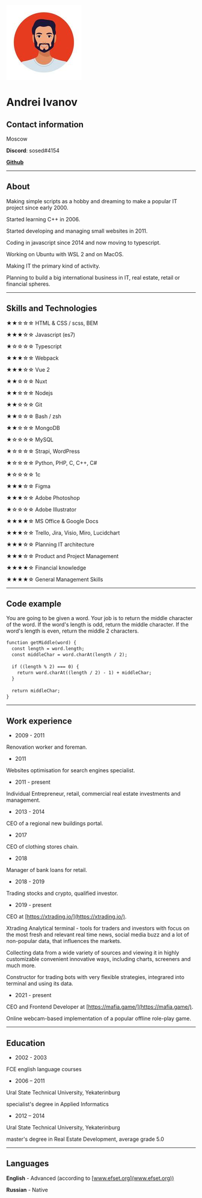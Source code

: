 ![Avatar](./avatar.jpg)

# **Andrei Ivanov**

## Contact information

Moscow

**Discord**: sosed#4154

**[Github](https://github.com/mindr17)**

---

## About

Making simple scripts as a hobby and dreaming to make a popular IT project since early 2000.

Started learning C++ in 2006.

Started developing and managing small websites in 2011.

Coding in javascript since 2014 and now moving to typescript.

Working on Ubuntu with WSL 2 and on MacOS.

Making IT the primary kind of activity.

Planning to build a big international business in IT, real estate, retail or financial spheres.

---

## Skills and Technologies

★★☆☆☆ HTML & CSS / scss, BEM

★★★☆☆ Javascript (es7)

★☆☆☆☆ Typescript

★★★☆☆ Webpack

★★★☆☆ Vue 2

★★☆☆☆ Nuxt

★★☆☆☆ Nodejs

★★☆☆☆ Git

★★☆☆☆ Bash / zsh

★★☆☆☆ MongoDB

★☆☆☆☆ MySQL

★☆☆☆☆ Strapi, WordPress

★☆☆☆☆ Python, PHP, C, C++, C#

★☆☆☆☆ 1c

★★★☆☆ Figma

★★★☆☆ Adobe Photoshop

★☆☆☆☆ Adobe Illustrator

★★★★☆ MS Office & Google Docs

★★★☆☆ Trello, Jira, Visio, Miro, Lucidchart

★★★☆☆ Planning IT architecture

★★★☆☆ Product and Project Management

★★★★☆ Financial knowledge

★★★★☆ General Management Skills

---

## Code example

You are going to be given a word. Your job is to return the middle character of the word. If the word's length is odd, return the middle character. If the word's length is even, return the middle 2 characters.

```
function getMiddle(word) {
  const length = word.length;
  const middleChar = word.charAt(length / 2);

  if ((length % 2) === 0) {
    return word.charAt((length / 2) - 1) + middleChar;
  }

  return middleChar;
}
```

---

## Work experience

- 2009 - 2011

Renovation worker and foreman.

- 2011

Websites optimisation for search engines specialist.

- 2011 - present

Individual Entrepreneur, retail, commercial real estate investments and management.

- 2013 - 2014

CEO of a regional new buildings portal.

- 2017

CEO of clothing stores chain.

- 2018

Manager of bank loans for retail.

- 2018 - 2019

Trading stocks and crypto, qualified investor.

- 2019 - present

CEO at [https://xtrading.io/](https://xtrading.io/).

Xtrading Analytical terminal - tools for traders and investors with focus on the most fresh and relevant real time news, social media buzz and a lot of non-popular data, that influences the markets.

Collecting data from a wide variety of sources and viewing it in highly customizable convenient innovative ways, including charts, screeners and much more.

Constructor for trading bots with very flexible strategies, integrared into terminal and using its data.

- 2021 - present

CEO and Frontend Developer at [https://mafia.game/](https://mafia.game/).

Online webcam-based implementation of a popular offline role-play game.

---

## Education

- 2002 - 2003

FCE english language courses

- 2006 – 2011

Ural State Technical University, Yekaterinburg

specialist's degree in Applied Informatics

- 2012 – 2014

Ural State Technical University, Yekaterinburg

master's degree in Real Estate Development, average grade 5.0

---

## Languages

**English** - Advanced (according to [www.efset.org](www.efset.org))

**Russian** - Native